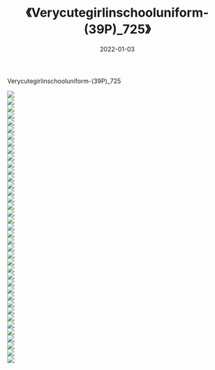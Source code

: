 ﻿---
layout: post
title:  《Verycutegirlinschooluniform-(39P)_725》
date:   2022-01-03
img: http://imgx.orgx.ga/萝莉/2022/Verycutegirlinschooluniform-(39P)_725/000.jpg
categories: [美女, 清纯, 唯美]
---

Verycutegirlinschooluniform-(39P)_725

  ![](http://imgx.orgx.ga/萝莉/2022/Verycutegirlinschooluniform-(39P)_725/001.jpg) <br> ![](http://imgx.orgx.ga/萝莉/2022/Verycutegirlinschooluniform-(39P)_725/002.jpg) <br> ![](http://imgx.orgx.ga/萝莉/2022/Verycutegirlinschooluniform-(39P)_725/003.jpg) <br> ![](http://imgx.orgx.ga/萝莉/2022/Verycutegirlinschooluniform-(39P)_725/004.jpg) <br> ![](http://imgx.orgx.ga/萝莉/2022/Verycutegirlinschooluniform-(39P)_725/005.jpg) <br> ![](http://imgx.orgx.ga/萝莉/2022/Verycutegirlinschooluniform-(39P)_725/006.jpg) <br> ![](http://imgx.orgx.ga/萝莉/2022/Verycutegirlinschooluniform-(39P)_725/007.jpg) <br> ![](http://imgx.orgx.ga/萝莉/2022/Verycutegirlinschooluniform-(39P)_725/008.jpg) <br> ![](http://imgx.orgx.ga/萝莉/2022/Verycutegirlinschooluniform-(39P)_725/009.jpg) <br> ![](http://imgx.orgx.ga/萝莉/2022/Verycutegirlinschooluniform-(39P)_725/010.jpg) <br> ![](http://imgx.orgx.ga/萝莉/2022/Verycutegirlinschooluniform-(39P)_725/011.jpg) <br> ![](http://imgx.orgx.ga/萝莉/2022/Verycutegirlinschooluniform-(39P)_725/012.jpg) <br> ![](http://imgx.orgx.ga/萝莉/2022/Verycutegirlinschooluniform-(39P)_725/013.jpg) <br> ![](http://imgx.orgx.ga/萝莉/2022/Verycutegirlinschooluniform-(39P)_725/014.jpg) <br> ![](http://imgx.orgx.ga/萝莉/2022/Verycutegirlinschooluniform-(39P)_725/015.jpg) <br> ![](http://imgx.orgx.ga/萝莉/2022/Verycutegirlinschooluniform-(39P)_725/016.jpg) <br> ![](http://imgx.orgx.ga/萝莉/2022/Verycutegirlinschooluniform-(39P)_725/017.jpg) <br> ![](http://imgx.orgx.ga/萝莉/2022/Verycutegirlinschooluniform-(39P)_725/018.jpg) <br> ![](http://imgx.orgx.ga/萝莉/2022/Verycutegirlinschooluniform-(39P)_725/019.jpg) <br> ![](http://imgx.orgx.ga/萝莉/2022/Verycutegirlinschooluniform-(39P)_725/020.jpg) <br> ![](http://imgx.orgx.ga/萝莉/2022/Verycutegirlinschooluniform-(39P)_725/021.jpg) <br> ![](http://imgx.orgx.ga/萝莉/2022/Verycutegirlinschooluniform-(39P)_725/022.jpg) <br> ![](http://imgx.orgx.ga/萝莉/2022/Verycutegirlinschooluniform-(39P)_725/023.jpg) <br> ![](http://imgx.orgx.ga/萝莉/2022/Verycutegirlinschooluniform-(39P)_725/024.jpg) <br> ![](http://imgx.orgx.ga/萝莉/2022/Verycutegirlinschooluniform-(39P)_725/025.jpg) <br> ![](http://imgx.orgx.ga/萝莉/2022/Verycutegirlinschooluniform-(39P)_725/026.jpg) <br> ![](http://imgx.orgx.ga/萝莉/2022/Verycutegirlinschooluniform-(39P)_725/027.jpg) <br> ![](http://imgx.orgx.ga/萝莉/2022/Verycutegirlinschooluniform-(39P)_725/028.jpg) <br> ![](http://imgx.orgx.ga/萝莉/2022/Verycutegirlinschooluniform-(39P)_725/029.jpg) <br> ![](http://imgx.orgx.ga/萝莉/2022/Verycutegirlinschooluniform-(39P)_725/030.jpg) <br> ![](http://imgx.orgx.ga/萝莉/2022/Verycutegirlinschooluniform-(39P)_725/031.jpg) <br> ![](http://imgx.orgx.ga/萝莉/2022/Verycutegirlinschooluniform-(39P)_725/032.jpg) <br> ![](http://imgx.orgx.ga/萝莉/2022/Verycutegirlinschooluniform-(39P)_725/033.jpg) <br> ![](http://imgx.orgx.ga/萝莉/2022/Verycutegirlinschooluniform-(39P)_725/034.jpg) <br> ![](http://imgx.orgx.ga/萝莉/2022/Verycutegirlinschooluniform-(39P)_725/035.jpg) <br> ![](http://imgx.orgx.ga/萝莉/2022/Verycutegirlinschooluniform-(39P)_725/036.jpg) <br> ![](http://imgx.orgx.ga/萝莉/2022/Verycutegirlinschooluniform-(39P)_725/037.jpg) <br> ![](http://imgx.orgx.ga/萝莉/2022/Verycutegirlinschooluniform-(39P)_725/038.jpg) <br> ![](http://imgx.orgx.ga/萝莉/2022/Verycutegirlinschooluniform-(39P)_725/039.jpg) <br>